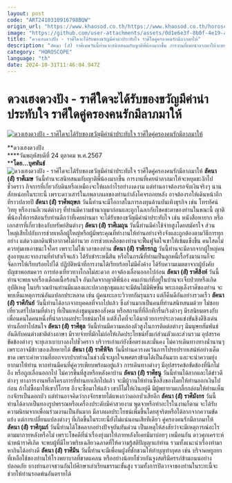 ```yaml
---
layout: post
code: "ART2410310916798BQW"
origin_url: "https://www.khaosod.co.th/https://www.khaosod.co.th/horoscope/news_9470634"
image: "https://github.com/user-attachments/assets/0d1e6e3f-8b0f-4e19-ac18-0958e05257c3"
title: "ดวงเฮงดวงปัง - ราศีใดจะได้รับของขวัญมีค่าน่าประทับใจ ราศีใดคู่ครองคนรักมีลาภมาให้"
description: "ลัคนา (ลั) ราศีเมษวันนี้ท่านจะสนิทสนมกับญาติพี่น้องมากขึ้น การงานที่เคยนำลาภมาให้จะหยุดชะงักไปชั่วคราว กิจการที่เกี่ยวกับดินหรือเหมืองจะให้ผลกำไรอย่างงดงาม"
category: "HOROSCOPE"
language: "th"
date: 2024-10-31T11:46:04.947Z
---
```


# ดวงเฮงดวงปัง - ราศีใดจะได้รับของขวัญมีค่าน่าประทับใจ ราศีใดคู่ครองคนรักมีลาภมาให้

[![ดวงเฮงดวงปัง - ราศีใดจะได้รับของขวัญมีค่าน่าประทับใจ ราศีใดคู่ครองคนรักมีลาภมาให้](https://www.khaosod.co.th/wpapp/uploads/2024/10/01-วันพฤหัส.jpg "ดวงเฮงดวงปัง - ราศีใดจะได้รับของขวัญมีค่าน่าประทับใจ ราศีใดคู่ครองคนรักมีลาภมาให้")](https://www.khaosod.co.th/wpapp/uploads/2024/10/01-วันพฤหัส.jpg)

**ดวงเฮงดวงปัง  
****วันพฤหัสบดีที่ 24 ตุลาคม พ.ศ.2567  
****โดย…บุศพันธ์**
![ดวงเฮงดวงปัง - ราศีใดจะได้รับของขวัญมีค่าน่าประทับใจ ราศีใดคู่ครองคนรักมีลาภมาให้](https://www.khaosod.co.th/wpapp/uploads/2024/10/02-วันพฤหัส.jpg)
**ลัคนา (ลั) ราศีเมษ**
วันนี้ท่านจะสนิทสนมกับญาติพี่น้องมากขึ้น การงานที่เคยนำลาภมาให้จะหยุดชะงักไปชั่วคราว กิจการที่เกี่ยวกับดินหรือเหมืองจะให้ผลกำไรอย่างงดงาม แต่ท่านอาจต้องรอจับเงินจริงๆ นานสักหน่อยในระยะนี้ เพราะดาวเสาร์ในภพลาภผลของท่านกำลังโคจรถอยหลัง อาจต้องรอให้เดินหน้าอีกทีราวปลายปี
**ลัคนา (ลั) ราศีพฤษภ**
วันนี้ท่านจะมีโอกาสในการลงทุนด้านบันเทิงธุรกิจ เช่น โทรทัศน์วิทยุ หรืองานอีเวนต์ต่างๆ ที่ท่านมีความชำนาญมาก่อนและถูกโฉลกกับโชคชะตาของท่านในขณะนี้ ญาติพี่น้องให้การต้อนรับท่านดีกว่าที่เคยผ่านมา จะได้รับของขวัญมีค่าน่าประทับใจ เช่น หนังสือหายาก หรือเอกสารที่เกี่ยวข้องกับทรัพย์สินต่างๆ
**ลัคนา (ลั) ราศีเมถุน**
วันนี้ท่านมีค่าใช้จ่ายสูงโดยสมัครใจ ส่วนใหญ่เสียไปกับการช่วยเหลือผู้ใหญ่หรือผู้มีพระคุณที่ทำงานให้ท่านอย่างจริงจังและถูกต้องตามวิธีการทุกอย่าง แต่ดวงตกดินฟ้าอากาศไม่อำนวย การช่วยเหลือของท่านจะฟื้นฟูจิตใจเขาให้เข้มแข็งขึ้น คนโสดไม่ควรทุ่มเทเอาชนะใจใคร เพราะไม่ใช่เวลาของท่าน
**ลัคนา (ลั) ราศีกรกฎ**
วันนี้ท่านจะมีลาภจากผู้ใหญ่คนสูงอายุและจากงานที่ทำสำเร็จแล้ว ได้รับชำระหนี้สิน หรือในกรณีที่ท่านเป็นลูกหนี้เรื้อรังมานานก็จะจัดการให้เรียบร้อยไปได้ ปฏิบัติหน้าที่การงานได้เรียบร้อยไม่มีคั่งค้าง ได้รับความเมตตาจากผู้บังคับบัญชาพอสมควร การท่องเที่ยวทางไกลไม่สะดวก อาจต้องเลื่อนออกไปก่อน
**ลัคนา (ลั) ราศีสิงห์**
วันนี้ท่านจะพบเจอเรื่องเดือดเนื้อร้อนใจ อันเกิดจากญาติพี่น้อง คนเก่าแก่ที่อยู่ในบ้านจะเจ็บป่วยหรือเกิดอุบัติเหตุ ในบริเวณบ้านท่านมีแมลงและปลวกชุกชุมและจะมีต้นไม้มีพิษขึ้น พระเกตุเล็งราศีของท่าน จะพบเห็นเหตุการณ์อันแปลกประหลาด เช่น ผู้คนทะเลาะวิวาทกันรุนแรง แต่ก็คืนดีกันอย่างรวดเร็ว
**ลัคนา (ลั) ราศีกันย์**
วันนี้ท่านได้ลาภจากบุคคลที่จากไปแล้ว ซึ่งส่วนมากเป็นคนที่ท่านสนิทสนมด้วย ไม่ชอบเที่ยวเตร่ไปตามที่ต่างๆ ที่เป็นแหล่งชุมนุมของสังคม หรือสถานที่ที่อึกทึกรื่นเริงต่างๆ มีรสนิยมตรงกับเพื่อนคนใดคนหนึ่งที่นำลาภผลประโยชน์มาให้ แต่สิ่งใดที่จะได้มาด้วยการประกวดแข่งขันชิงดีชิงเด่น ท่านก็อย่าไปสนใจ
**ลัคนา (ลั) ราศีตุล**
วันนี้ท่านมีความคล่องตัวสูงในการติดต่อต่างๆ มีมนุษยสัมพันธ์อันดีกับคนต่างชาติต่างภาษา มีรายจ่ายที่มักไม่ก่อให้เกิดประโยชน์ทั้งแก่ส่วนตัวและส่วนรวม อุปสรรคขัดข้องต่างๆ จะทุเลาเบาบางลงไปชั่วคราว บริวารเก่าแก่ยังซื่อตรงและมั่นคง ไม่ควรเดินทางทางน้ำนานๆ เพราะอาจมีข้าวของเสียหายได้
**ลัคนา (ลั) ราศีพิจิก**
วันนี้ท่านควรงดเว้นการโปรยปรายเสน่ห์อย่างเด็ดขาด เพราะคำหวานที่ออกจากปากท่านในช่วงนี้จะผูกใจเพศตรงข้ามได้เป็นอันมาก และจะนำความยุ่งยากมาให้ท่าน หากท่านมีคนที่คู่ควรเพียบพร้อมอยู่แล้ว การเดินทางต่างๆ มีอุปสรรคข้อขัดข้องที่นึกไม่ถึง หรือถูกเลื่อนออกไป ไม่ควรขึ้นที่สูงหรือหลังคาบ้าน
**ลัคนา (ลั) ราศีธนู**
วันนี้ท่านได้ลาภและได้ข่าวดีต่างๆ ทางการงานหรือโครงการที่ท่านยกเลิกไปแล้ว จะมีผู้วานให้ท่านซื้อสิ่งของโดยให้ท่านออกเงินไปก่อน ถ้าไม่ซื้อมาให้เขาก็โกรธ ถึงจะซื้อมาให้แล้ว เขาก็ไม่ให้เงินอยู่ดี มีผู้พยายามเกลี้ยกล่อมให้ท่านเห็นกงจักรเป็นดอกบัว แต่ท่านอาจคิดว่ากงจักรขายได้แพงกว่าดอกบัวเสียอีก
**ลัคนา (ลั) ราศีมังกร**
วันนี้ท่านได้ลาภเป็นทองรูปพรรณหรือเครื่องประดับมีค่าสวยงาม พูดจาหรือทำอะไรในงานก็ตาม จะได้รับความนิยมจากเพื่อนร่วมงานเป็นอันมาก มีลาภผลประโยชน์เพิ่มขึ้นโดยสุจริตหรือได้ลาภจากความขัดแย้ง แต่การเปลี่ยนแปลงต่างๆ ที่เกิดขึ้นในระยะนี้ยังไม่แน่นอนเสียทีเดียว คู่ครองคนรักมีลาภมาให้
**ลัคนา (ลั) ราศีกุมภ์**
วันนี้ท่านได้โชคลาภอย่างปัจจุบันทันด่วน เป็นเหตุให้สงสัยว่าจะมีเหตุการณ์อะไรตามมาภายหลังหรือไม่ เพราะโชคดีที่นำเรื่องยุ่งมาให้ภายหลังก็เคยมีมาบ่อยๆ เหมือนกัน ดาวศุภเคราะห์นำหน้าราศีเกิด จะพบผู้ที่มีไหวพริบเฉลียวฉลาดที่ให้ความรู้สติปัญญาแก่ท่าน รวมทั้งแนะนำเรื่องทำมาหากินได้อย่างดี
**ลัคนา (ลั) ราศีมีน**
วันนี้ท่านจะมีเพื่อนฝูงที่ชักชวนให้ทำบุญทำกุศล เช่น บริจาคหยูกยาที่เหลือใช้ของท่านให้โรงพยาบาลที่ขาดแคลน หรืออย่างน้อยก็ช่วยกันจูงสตรีมีครรภ์ข้ามถนนอย่างปลอดภัย บางท่านอาจชวนกันไปศึกษาเล่าเรียนธรรมะขั้นสูง รวมทั้งการปิดวาจาของท่านในระยะนี้จะช่วยให้ท่านรอดพ้นอันตรายได้